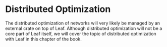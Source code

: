 # Distributed Optimization

The distributed optimization of networks will very likely be managed by an
external crate on top of Leaf. Although distributed optimization will not be
a core part of Leaf itself, we will cover the topic of distributed optimization
with Leaf in this chapter of the book.
